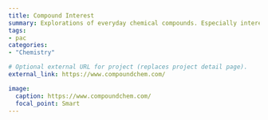```yaml
---
title: Compound Interest
summary: Explorations of everyday chemical compounds. Especially interesting are its **infographics**.
tags:
- pac
categories: 
- "Chemistry"

# Optional external URL for project (replaces project detail page).
external_link: https://www.compoundchem.com/

image:
  caption: https://www.compoundchem.com/
  focal_point: Smart
---
```

